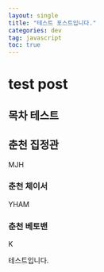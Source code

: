 ```yaml
---
layout: single
title: "테스트 포스트입니다."
categories: dev
tag: javascript
toc: true
---
```


# test post

## 목차 테스트

## 춘천 집정관

MJH

### 춘천 체이서

YHAM

### 춘천 베토밴

K

테스트입니다.
